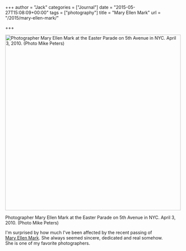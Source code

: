 +++
author = "Jack"
categories = ["Journal"]
date = "2015-05-27T15:08:09+00:00"
tags = ["photography"]
title = "Mary Ellen Mark"
url = "/2015/mary-ellen-mark/"

+++

<div id="attachment_4542" style="width: 568px" class="wp-caption alignnone">
  <a href="/img/2015/06/mary-ellen-mark.jpg"><img class="wp-image-4542 size-full" src="/img/2015/06/mary-ellen-mark.jpg" alt="Photographer Mary Ellen Mark at the Easter Parade on 5th Avenue in NYC. April 3, 2010. (Photo Mike Peters)" width="558" height="560" srcset="/img/2015/06/mary-ellen-mark.jpg 558w, /img/2015/06/mary-ellen-mark-150x150.jpg 150w, /img/2015/06/mary-ellen-mark-300x300.jpg 300w" sizes="(max-width: 558px) 100vw, 558px" /></a>
  
  <p class="wp-caption-text">
    Photographer Mary Ellen Mark at the Easter Parade on 5th Avenue in NYC. April 3, 2010. (Photo Mike Peters)
  </p>
</div>

I'm surprised by how much I've been affected by the recent passing of [Mary Ellen Mark][1]. She always seemed sincere, dedicated and real somehow. She is one of my favorite photographers.

 [1]: http://en.wikipedia.org/wiki/Mary_Ellen_Mark
